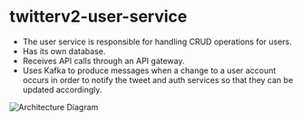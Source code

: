 # twitterv2-user-service
- The user service is responsible for handling CRUD operations for users.
- Has its own database.
- Receives API calls through an API gateway.
- Uses Kafka to produce messages when a change to a user account occurs in order to notify the tweet and auth services so that they can be updated accordingly.

![Architecture Diagram](https://github.com/daniil2231/twitterv2-user-service/blob/main/c4_user.png)
